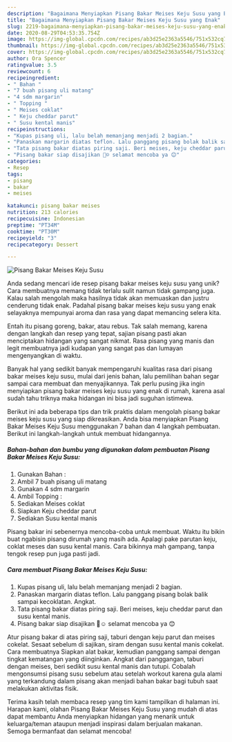 ```yaml
---
description: "Bagaimana Menyiapkan Pisang Bakar Meises Keju Susu yang Enak"
title: "Bagaimana Menyiapkan Pisang Bakar Meises Keju Susu yang Enak"
slug: 2219-bagaimana-menyiapkan-pisang-bakar-meises-keju-susu-yang-enak
date: 2020-08-29T04:53:35.754Z
image: https://img-global.cpcdn.com/recipes/ab3d25e2363a5546/751x532cq70/pisang-bakar-meises-keju-susu-foto-resep-utama.jpg
thumbnail: https://img-global.cpcdn.com/recipes/ab3d25e2363a5546/751x532cq70/pisang-bakar-meises-keju-susu-foto-resep-utama.jpg
cover: https://img-global.cpcdn.com/recipes/ab3d25e2363a5546/751x532cq70/pisang-bakar-meises-keju-susu-foto-resep-utama.jpg
author: Ora Spencer
ratingvalue: 3.5
reviewcount: 6
recipeingredient:
- " Bahan "
- "7 buah pisang uli matang"
- "4 sdm margarin"
- " Topping "
- " Meises coklat"
- " Keju cheddar parut"
- " Susu kental manis"
recipeinstructions:
- "Kupas pisang uli, lalu belah memanjang menjadi 2 bagian."
- "Panaskan margarin diatas teflon. Lalu panggang pisang bolak balik sampai kecoklatan. Angkat."
- "Tata pisang bakar diatas piring saji. Beri meises, keju cheddar parut dan susu kental manis."
- "Pisang bakar siap disajikan 🤗☺ selamat mencoba ya 😊"
categories:
- Resep
tags:
- pisang
- bakar
- meises

katakunci: pisang bakar meises 
nutrition: 213 calories
recipecuisine: Indonesian
preptime: "PT34M"
cooktime: "PT30M"
recipeyield: "3"
recipecategory: Dessert

---
```



![Pisang Bakar Meises Keju Susu](https://img-global.cpcdn.com/recipes/ab3d25e2363a5546/751x532cq70/pisang-bakar-meises-keju-susu-foto-resep-utama.jpg)

Anda sedang mencari ide resep pisang bakar meises keju susu yang unik? Cara membuatnya memang tidak terlalu sulit namun tidak gampang juga. Kalau salah mengolah maka hasilnya tidak akan memuaskan dan justru cenderung tidak enak. Padahal pisang bakar meises keju susu yang enak selayaknya mempunyai aroma dan rasa yang dapat memancing selera kita.

Entah itu pisang goreng, bakar, atau rebus. Tak salah memang, karena dengan langkah dan resep yang tepat, sajian pisang pasti akan menciptakan hidangan yang sangat nikmat. Rasa pisang yang manis dan legit membuatnya jadi kudapan yang sangat pas dan lumayan mengenyangkan di waktu.

Banyak hal yang sedikit banyak mempengaruhi kualitas rasa dari pisang bakar meises keju susu, mulai dari jenis bahan, lalu pemilihan bahan segar sampai cara membuat dan menyajikannya. Tak perlu pusing jika ingin menyiapkan pisang bakar meises keju susu yang enak di rumah, karena asal sudah tahu triknya maka hidangan ini bisa jadi suguhan istimewa.


Berikut ini ada beberapa tips dan trik praktis dalam mengolah pisang bakar meises keju susu yang siap dikreasikan. Anda bisa menyiapkan Pisang Bakar Meises Keju Susu menggunakan 7 bahan dan 4 langkah pembuatan. Berikut ini langkah-langkah untuk membuat hidangannya.

<!--inarticleads1-->

##### Bahan-bahan dan bumbu yang digunakan dalam pembuatan Pisang Bakar Meises Keju Susu:

1. Gunakan  Bahan :
1. Ambil 7 buah pisang uli matang
1. Gunakan 4 sdm margarin
1. Ambil  Topping :
1. Sediakan  Meises coklat
1. Siapkan  Keju cheddar parut
1. Sediakan  Susu kental manis


Pisang bakar ini sebenernya mencoba-coba untuk membuat. Waktu itu bikin buat ngabisin pisang dirumah yang masih ada. Apalagi pake parutan keju, coklat meses dan susu kental manis. Cara bikinnya mah gampang, tanpa tengok resep pun juga pasti jadi. 

<!--inarticleads2-->

##### Cara membuat Pisang Bakar Meises Keju Susu:

1. Kupas pisang uli, lalu belah memanjang menjadi 2 bagian.
1. Panaskan margarin diatas teflon. Lalu panggang pisang bolak balik sampai kecoklatan. Angkat.
1. Tata pisang bakar diatas piring saji. Beri meises, keju cheddar parut dan susu kental manis.
1. Pisang bakar siap disajikan 🤗☺ selamat mencoba ya 😊


Atur pisang bakar di atas piring saji, taburi dengan keju parut dan meises cokelat. Sesaat sebelum di sajikan, siram dengan susu kental manis cokelat. Cara membuatnya Siapkan alat bakar, kemudian panggang sampai dengan tingkat kematangan yang diinginkan. Angkat dari panggangan, taburi dengan meises, beri sedikit susu kental manis dan tutupi. Cobalah mengonsumsi pisang susu sebelum atau setelah workout karena gula alami yang terkandung dalam pisang akan menjadi bahan bakar bagi tubuh saat melakukan aktivitas fisik. 

Terima kasih telah membaca resep yang tim kami tampilkan di halaman ini. Harapan kami, olahan Pisang Bakar Meises Keju Susu yang mudah di atas dapat membantu Anda menyiapkan hidangan yang menarik untuk keluarga/teman ataupun menjadi inspirasi dalam berjualan makanan. Semoga bermanfaat dan selamat mencoba!
